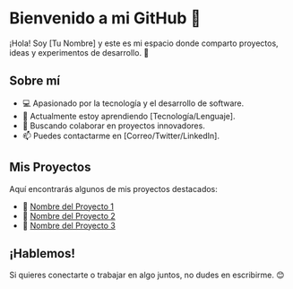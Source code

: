 # Bienvenido a mi GitHub 👋

¡Hola! Soy [Tu Nombre] y este es mi espacio donde comparto proyectos, ideas y experimentos de desarrollo. 🚀

## Sobre mí
- 💻 Apasionado por la tecnología y el desarrollo de software.
- 🌱 Actualmente estoy aprendiendo [Tecnología/Lenguaje].
- 👯 Buscando colaborar en proyectos innovadores.
- 📫 Puedes contactarme en [Correo/Twitter/LinkedIn].

## Mis Proyectos
Aquí encontrarás algunos de mis proyectos destacados:
- 🔧 [Nombre del Proyecto 1](URL)
- 🎨 [Nombre del Proyecto 2](URL)
- 🚀 [Nombre del Proyecto 3](URL)

## ¡Hablemos!
Si quieres conectarte o trabajar en algo juntos, no dudes en escribirme. 😊

